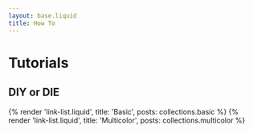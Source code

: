 ```yaml
---
layout: base.liquid
title: How To
---
```


# Tutorials

## DIY or DIE

{% render 'link-list.liquid', title: 'Basic', posts: collections.basic %}
{% render 'link-list.liquid', title: 'Multicolor', posts: collections.multicolor %}
